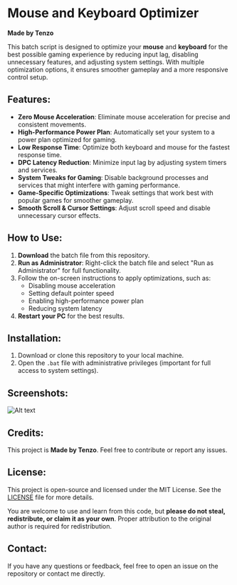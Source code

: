 # Mouse and Keyboard Optimizer

**Made by Tenzo**

This batch script is designed to optimize your **mouse** and **keyboard** for the best possible gaming experience by reducing input lag, disabling unnecessary features, and adjusting system settings. With multiple optimization options, it ensures smoother gameplay and a more responsive control setup.

## Features:
- **Zero Mouse Acceleration**: Eliminate mouse acceleration for precise and consistent movements.
- **High-Performance Power Plan**: Automatically set your system to a power plan optimized for gaming.
- **Low Response Time**: Optimize both keyboard and mouse for the fastest response time.
- **DPC Latency Reduction**: Minimize input lag by adjusting system timers and services.
- **System Tweaks for Gaming**: Disable background processes and services that might interfere with gaming performance.
- **Game-Specific Optimizations**: Tweak settings that work best with popular games for smoother gameplay.
- **Smooth Scroll & Cursor Settings**: Adjust scroll speed and disable unnecessary cursor effects.

## How to Use:
1. **Download** the batch file from this repository.
2. **Run as Administrator**: Right-click the batch file and select "Run as Administrator" for full functionality.
3. Follow the on-screen instructions to apply optimizations, such as:
   - Disabling mouse acceleration
   - Setting default pointer speed
   - Enabling high-performance power plan
   - Reducing system latency
4. **Restart your PC** for the best results.

## Installation:
1. Download or clone this repository to your local machine.
2. Open the `.bat` file with administrative privileges (important for full access to system settings).

## Screenshots:

![Alt text](https://files.catbox.moe/8kk25s.PNG)
## Credits:
This project is **Made by Tenzo**. Feel free to contribute or report any issues.

## License:
This project is open-source and licensed under the MIT License. See the [LICENSE](LICENSE) file for more details.  

You are welcome to use and learn from this code, but **please do not steal, redistribute, or claim it as your own**. Proper attribution to the original author is required for redistribution.

## Contact:
If you have any questions or feedback, feel free to open an issue on the repository or contact me directly.
